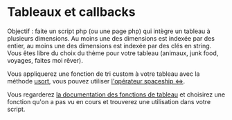 # Tableaux et callbacks

Objectif : faite un script php (ou une page php) qui intègre un tableau à plusieurs dimensions. Au moins une des dimensions est indexée par des entier, au moins une des dimensions est indexée par des clés en string. Vous êtes libre du choix du thème pour votre tableau (animaux, junk food, voyages, faites moi rêver).

Vous appliquerez une fonction de tri custom à votre tableau avec la méthode [usort](https://www.php.net/manual/fr/function.usort.php), vous pouvez utiliser [l'opérateur spaceship <=>](https://www.php.net/manual/fr/migration70.new-features.php#migration70.new-features.spaceship-op).

Vous regarderez [la documentation des fonctions de tableau](https://www.php.net/manual/fr/ref.array.php) et choisirez une fonction qu'on a pas vu en cours et trouverez une utilisation dans votre script.